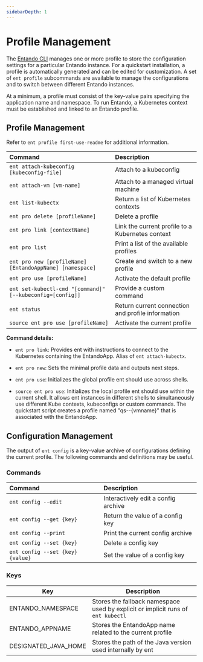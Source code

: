 ```yaml
---
sidebarDepth: 1
---
```



# Profile Management

The [Entando CLI](entando-cli.md) manages one or more profile to store the configuration settings for a particular Entando instance. For a quickstart installation, a profile is automatically generated and can be edited for customization. A set of `ent profile` subcommands are available to manage the configurations and to switch between different Entando instances.

At a minimum, a profile must consist of the key-value pairs specifying the application name and namespace. To run Entando, a Kubernetes context must be established and linked to an Entando profile.

## Profile Management

Refer to `ent profile first-use-readme` for additional information.

| Command | Description
| :- | :-
| `ent attach-kubeconfig [kubeconfig-file]` | Attach to a kubeconfig
| `ent attach-vm [vm-name]` | Attach to a managed virtual machine
| `ent list-kubectx` | Return a list of Kubernetes contexts
| `ent pro delete [profileName]` | Delete a profile
| `ent pro link [contextName]` | Link the current profile to a Kubernetes context
| `ent pro list` | Print a list of the available profiles
| `ent pro new [profileName] [EntandoAppName] [namespace]` | Create and switch to a new profile
| `ent pro use [profileName]` | Activate the default profile
| `ent set-kubectl-cmd "[command]" [--kubeconfig=[config]]` | Provide a custom command 
| `ent status` | Return current connection and profile information
| `source ent pro use [profileName]` | Activate the current profile

**Command details:**

- `ent pro link`: Provides ent with instructions to connect to the Kubernetes containing the EntandoApp. Alias of `ent attach-kubectx`.

- `ent pro new`: Sets the minimal profile data and outputs next steps.

- `ent pro use`: Initializes the global profile ent should use across shells.

- `source ent pro use`: Initializes the local profile ent should use within the current shell. It allows ent instances in different shells to simultaneously use different Kube contexts, kubeconfigs or custom commands. The quickstart script creates a profile named "qs--{vmname}" that is associated with the EntandoApp.

## Configuration Management

The output of `ent config` is a key-value archive of configurations defining the current profile. The following commands and definitions may be useful.

### Commands

| Command | Description
| :- | :-
| `ent config --edit` | Interactively edit a config archive 
| `ent config --get {key}` | Return the value of a config key 
| `ent config --print` | Print the current config archive 
| `ent config --set {key}` | Delete a config key
| `ent config --set {key} {value}` | Set the value of a config key 
 

### Keys

| Key  | Description  
|---|---
| ENTANDO_NAMESPACE  |  Stores the fallback namespace used by explicit or implicit runs of `ent kubectl` 
| ENTANDO_APPNAME | Stores the EntandoApp name related to the current profile 
| DESIGNATED_JAVA_HOME | Stores the path of the Java version used internally by ent 


